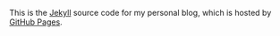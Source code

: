 This is the
[Jekyll](http://jekyllrb.com) source code for my personal blog, which is hosted
by
[GitHub Pages](http://pages.github.com).

